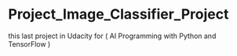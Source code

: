 # Project_Image_Classifier_Project
this last project in Udacity for ( AI Programming with Python and TensorFlow ) 
